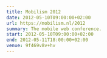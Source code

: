 ```yaml
---
title: Mobilism 2012
date: 2012-05-10T09:00:00+02:00
url: https://mobilism.nl/2012
summary: The mobile web conference.
start: 2012-05-10T09:00:00+02:00
end: 2012-05-11T18:00:00+02:00
venue: 9f469v8v+hv
---
```

